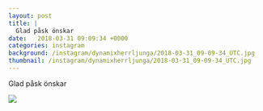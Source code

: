 ```yaml
---
layout: post
title: |
  Glad påsk önskar 
date:   2018-03-31 09:09:34 +0000
categories: instagram
background: /instagram/dynamixherrljunga/2018-03-31_09-09-34_UTC.jpg
thumbnail: /instagram/dynamixherrljunga/2018-03-31_09-09-34_UTC.jpg
---
```

Glad påsk önskar 



<img src='/www-dynamix-herrljunga/instagram/dynamixherrljunga/2018-03-31_09-09-34_UTC.jpg' class='img-fluid' />
